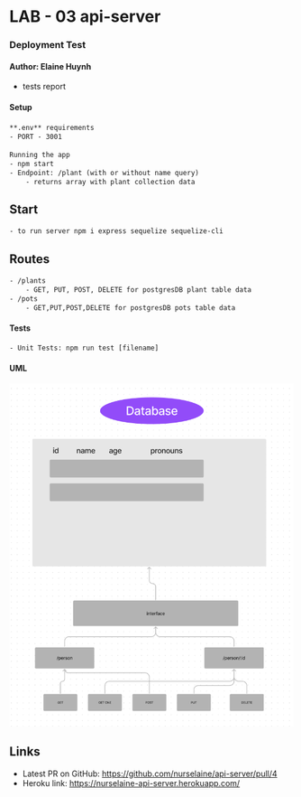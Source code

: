 # LAB - 03 api-server

### Deployment Test

#### Author: Elaine Huynh
 - tests report

 #### Setup
    **.env** requirements
    - PORT - 3001

    Running the app
    - npm start
    - Endpoint: /plant (with or without name query)
        - returns array with plant collection data

## Start
    - to run server npm i express sequelize sequelize-cli

## Routes
    - /plants   
        - GET, PUT, POST, DELETE for postgresDB plant table data
    - /pots
        - GET,PUT,POST,DELETE for postgresDB pots table data

#### Tests
    - Unit Tests: npm run test [filename]

#### UML

![UML](UML.png)


## Links
- Latest PR on GitHub: https://github.com/nurselaine/api-server/pull/4
- Heroku link: https://nurselaine-api-server.herokuapp.com/
